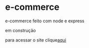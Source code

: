 # e-commerce
 e-commerce feito com node e express

 em construção
 
 <p> para acessar o site clique<a href="">aqui</a></p>
